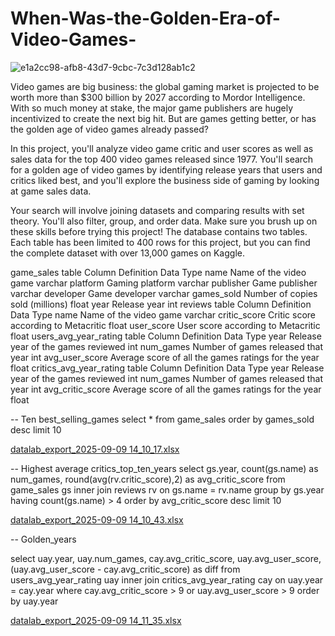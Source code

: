 # When-Was-the-Golden-Era-of-Video-Games-
![e1a2cc98-afb8-43d7-9cbc-7c3d128ab1c2](https://github.com/user-attachments/assets/a4258af5-2eca-41e7-bdbe-8cd644bcd6d4)


Video games are big business: the global gaming market is projected to be worth more than $300 billion by 2027 according to Mordor Intelligence. With so much money at stake, the major game publishers are hugely incentivized to create the next big hit. But are games getting better, or has the golden age of video games already passed?

In this project, you'll analyze video game critic and user scores as well as sales data for the top 400 video games released since 1977. You'll search for a golden age of video games by identifying release years that users and critics liked best, and you'll explore the business side of gaming by looking at game sales data.

Your search will involve joining datasets and comparing results with set theory. You'll also filter, group, and order data. Make sure you brush up on these skills before trying this project! The database contains two tables. Each table has been limited to 400 rows for this project, but you can find the complete dataset with over 13,000 games on Kaggle.


game_sales table
Column	Definition	Data Type
name	Name of the video game	varchar
platform	Gaming platform	varchar
publisher	Game publisher	varchar
developer	Game developer	varchar
games_sold	Number of copies sold (millions)	float
year	Release year	int
reviews table
Column	Definition	Data Type
name	Name of the video game	varchar
critic_score	Critic score according to Metacritic	float
user_score	User score according to Metacritic	float
users_avg_year_rating table
Column	Definition	Data Type
year	Release year of the games reviewed	int
num_games	Number of games released that year	int
avg_user_score	Average score of all the games ratings for the year	float
critics_avg_year_rating table
Column	Definition	Data Type
year	Release year of the games reviewed	int
num_games	Number of games released that year	int
avg_critic_score	Average score of all the games ratings for the year	float


-- Ten best_selling_games
select * 
from game_sales 
order by games_sold desc
limit 10

[datalab_export_2025-09-09 14_10_17.xlsx](https://github.com/user-attachments/files/22230024/datalab_export_2025-09-09.14_10_17.xlsx)


-- Highest average critics_top_ten_years
select 
    gs.year, 
    count(gs.name) as num_games, 
    round(avg(rv.critic_score),2) as avg_critic_score
from game_sales gs
inner join reviews rv
    on gs.name = rv.name
group by gs.year
having count(gs.name) > 4
order by avg_critic_score desc
limit 10

[datalab_export_2025-09-09 14_10_43.xlsx](https://github.com/user-attachments/files/22230041/datalab_export_2025-09-09.14_10_43.xlsx)


-- Golden_years

select 
	uay.year, 
	uay.num_games, 
	cay.avg_critic_score, 
	uay.avg_user_score, 
	(uay.avg_user_score - cay.avg_critic_score) as diff
from users_avg_year_rating uay 
	inner join critics_avg_year_rating cay
	on uay.year = cay.year
	where cay.avg_critic_score > 9 or uay.avg_user_score > 9
order by uay.year

[datalab_export_2025-09-09 14_11_35.xlsx](https://github.com/user-attachments/files/22230050/datalab_export_2025-09-09.14_11_35.xlsx)
